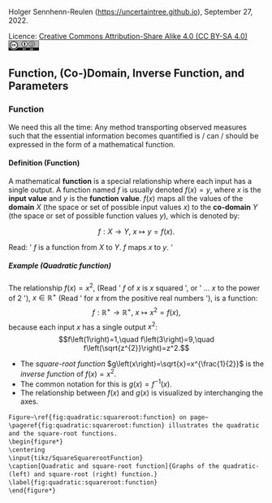 Holger Sennhenn-Reulen (https://uncertaintree.github.io), September 27, 2022. 

Licence: [Creative Commons Attribution-Share Alike 4.0 (CC BY-SA 4.0)   <img src="https://github.com/uncertaintree/uncertaintree.github.io/blob/master/oer/cc_by_sa.png" width="60" height="20">](https://creativecommons.org/licenses/by-sa/4.0/)

## Function, (Co-)Domain, Inverse Function, and Parameters

### Function
We need this all the time: 
Any method transporting observed measures such that the essential information becomes quantified is / can / should be expressed in the form of a mathematical function. 

#### Definition (Function)
A mathematical **function** is a special relationship where each input has a single output. 
A function named $f$ is usually denoted $f(x)=y$, where $x$ is the **input value** and $y$ is the **function value**. 
$f\left(x\right)$ maps all the values of the **domain** $X$ (the space or set of possible input values $x$) to the **co-domain** $Y$ (the space or set of possible function values $y$), which is denoted by: 

$$f:X\rightarrow Y,~x\mapsto y=f\left(x\right).$$

Read: ' $f$ is a function from $X$ to $Y$. $f$ maps $x$ to $y$. '

##### Example (Quadratic function)
The relationship $f(x) = x^{2}$, (Read ' $f$ of $x$ is $x$ squared ', or ' ... $x$ to the power of $2$ '), $x\in\mathbb{R}^{+}$ (Read ' for $x$ from the positive real numbers '), is a function: 
$$f:\mathbb{R}^{+}\rightarrow \mathbb{R}^{+},~x\mapsto x^{2}=f\left(x\right),$$ 
because each input $x$ has a single output $x^{2}$: 
$$f\left(1\right)=1,\quad f\left(3\right)=9,\quad f\left(\sqrt{z^{2}}\right)=z^2.$$

- The *square-root function* $g\left(x\right)=\sqrt{x}=x^{\frac{1}{2}}$ is the *inverse function* of $f(x) = x^{2}$.
- The common notation for this is $g\left(x\right)=f^{-1}\left(x\right)$. 
- The relationship between $f\left(x\right)$ and $g\left(x\right)$ is visualized by interchanging the axes.

```
Figure~\ref{fig:quadratic:squareroot:function} on page~ \pageref{fig:quadratic:squareroot:function} illustrates the quadratic and the square-root functions.
\begin{figure*}
\centering
\input{tikz/SquareSquarerootFunction}
\caption[Quadratic and square-root function]{Graphs of the quadratic- (left) and square-root (right) function.}
\label{fig:quadratic:squareroot:function}
\end{figure*}
```